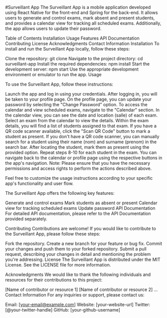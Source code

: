 


#Surveillant App
The Surveillant App is a mobile application developed using React Native for the front-end and Spring for the back-end. It allows users to generate and control exams, mark absent and present students, and provides a calendar view for tracking all scheduled exams. Additionally, the app allows users to update their password.

Table of Contents
Installation
Usage
Features
API Documentation
Contributing
License
Acknowledgments
Contact Information
Installation
To install and run the Surveillant App locally, follow these steps:

Clone the repository: git clone <repository-url>
Navigate to the project directory: cd surveillant-app
Install the required dependencies: npm install
Start the development server: npm start
Use the appropriate development environment or emulator to run the app.
Usage

  
To use the Surveillant App, follow these instructions:

Launch the app and log in using your credentials.
After logging in, you will be taken to your profile page.
On the profile page, you can update your password by selecting the "Change Password" option.
To access the calendar and view scheduled exams, navigate to the "Calendar" section.
In the calendar view, you can see the date and location (salle) of each exam.
Select an exam from the calendar to view the details.
Within the exam details, you will find a list of students assigned to that exam.
If you have a QR code scanner available, click the "Scan QR Code" button to mark a student as present.
If you don't have a QR code scanner, you can manually search for a student using their name (nom) and surname (prenom) in the search bar.
After locating the student, mark them as present using the provided option.
Repeat steps 8-10 for each student in the exam.
You can navigate back to the calendar or profile page using the respective buttons in the app's navigation.
Note: Please ensure that you have the necessary permissions and access rights to perform the actions described above.

Feel free to customize the usage instructions according to your specific app's functionality and user flow.
  
  
  
The Surveillant App offers the following key features:

Generate and control exams
Mark students as absent or present
Calendar view for tracking scheduled exams
Update password
API Documentation
For detailed API documentation, please refer to the API Documentation provided separately.

Contributing
Contributions are welcome! If you would like to contribute to the Surveillant App, please follow these steps:

Fork the repository.
Create a new branch for your feature or bug fix.
Commit your changes and push them to your forked repository.
Submit a pull request, describing your changes in detail and mentioning the problem you're addressing.
License
The Surveillant App is distributed under the MIT License. See the LICENSE file for more information.

Acknowledgments
We would like to thank the following individuals and resources for their contributions to this project:

[Name of contributor or resource 1]
[Name of contributor or resource 2]
...
Contact Information
For any inquiries or support, please contact us:

Email: [your-email@example.com]
Website: [your-website-url]
Twitter: [@your-twitter-handle]
GitHub: [your-github-username]

